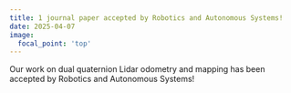 ```yaml
---
title: 1 journal paper accepted by Robotics and Autonomous Systems! 
date: 2025-04-07
image:
  focal_point: 'top'
---
```


Our work on dual quaternion Lidar odometry and mapping has been accepted by Robotics and Autonomous Systems!
